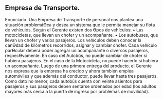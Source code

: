 ## Empresa de Transporte.
Enunciado.
Una Empresa de Transporte de personal nos plantea una situación problemáƟca y
desea un sistema que le permita manejar su flota de vehículos.
Según el Gerente existen dos Ɵpos de vehículos:
• Las motocicletas, que llevan un chofer y un acompañante.
• Los autobuses, que llevan un chofer y varios pasajeros.
Los vehículos deben conocer la canƟdad de kilómetros recorridos, asignar y cambiar
chofer.
Cada vehículo parƟcular deberá poder agregar un acompañante o diversos pasajeros,
respecƟvamente.
En caso del Autobús, no puede cambiar de chofer si hubiera pasajeros. En el caso de la
Motocicleta, no puede hacerlo si hubiera un acompañante.
Luego de una primera entrega del producto, el Gerente nos expresa que la empresa ha
crecido y ahora también emplea automóviles y que además del conductor, puede llevar
hasta tres pasajeros.
Como dato no menor, cada autobús cuenta con veinte asientos para pasajeros y sus
pasajeros deben sentarse ordenados por edad (los adultos mayores más cerca a la
puerta de ingreso por problemas de movilidad).
